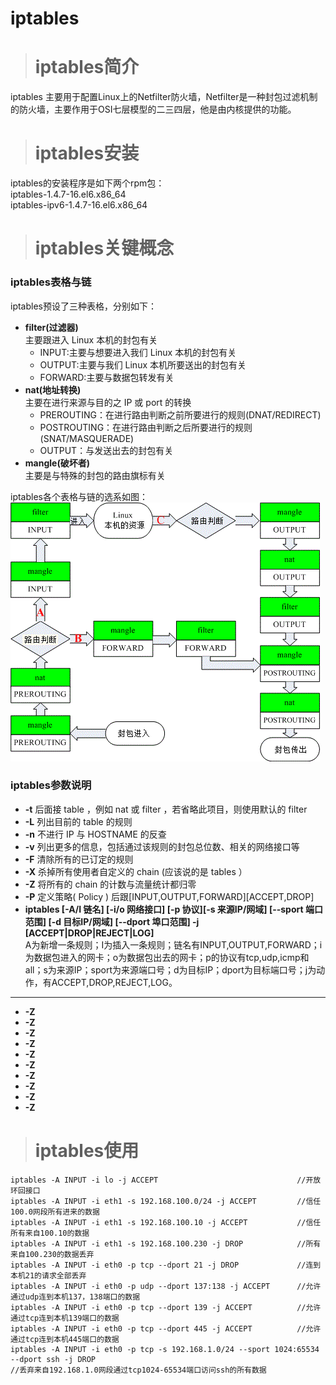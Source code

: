 # iptables #
> # iptables简介 #

iptables 主要用于配置Linux上的Netfilter防火墙，Netfilter是一种封包过滤机制的防火墙，主要作用于OSI七层模型的二三四层，他是由内核提供的功能。
> # iptables安装 #

iptables的安装程序是如下两个rpm包：  
iptables-1.4.7-16.el6.x86_64  
iptables-ipv6-1.4.7-16.el6.x86_64
> # iptables关键概念 #

### iptables表格与链 ###
iptables预设了三种表格，分别如下：
* **filter(过滤器)**  
  主要跟进入 Linux 本机的封包有关
  * INPUT:主要与想要进入我们 Linux 本机的封包有关
  * OUTPUT:主要与我们 Linux 本机所要送出的封包有关
  * FORWARD:主要与数据包转发有关
* **nat(地址转换)**  
  主要在进行来源与目的之 IP 或 port 的转换
  * PREROUTING：在进行路由判断之前所要进行的规则(DNAT/REDIRECT)
  * POSTROUTING：在进行路由判断之后所要进行的规则(SNAT/MASQUERADE)
  * OUTPUT：与发送出去的封包有关
* **mangle(破坏者)**  
  主要是与特殊的封包的路由旗标有关

iptables各个表格与链的选系如图：  
![iptables表格与链关系](/Code/Img/Linux/iptables_relation.gif)

### iptables参数说明 ###
* **-t** 后面接 table ，例如 nat 或 filter ，若省略此项目，则使用默认的 filter
* **-L** 列出目前的 table 的规则
* **-n** 不进行 IP 与 HOSTNAME 的反查
* **-v** 列出更多的信息，包括通过该规则的封包总位数、相关的网络接口等
* **-F** 清除所有的已订定的规则
* **-X** 杀掉所有使用者自定义的 chain (应该说的是 tables ）
* **-Z** 将所有的 chain 的计数与流量统计都归零
* **-P** 定义策略( Policy ) 后跟[INPUT,OUTPUT,FORWARD]\[ACCEPT,DROP]
* **iptables [-A/I 链名] [-i/o 网络接口] [-p 协议][-s 来源IP/网域] [--sport 端口范围] [-d 目标IP/网域] [--dport 埠口范围] -j [ACCEPT|DROP|REJECT|LOG]**  
  A为新增一条规则；I为插入一条规则；链名有INPUT,OUTPUT,FORWARD；i为数据包进入的网卡；o为数据包出去的网卡；p的协议有tcp,udp,icmp和all；s为来源IP；sport为来源端口号；d为目标IP；dport为目标端口号；j为动作，有ACCEPT,DROP,REJECT,LOG。
* ****
* **-Z**
* **-Z**
* **-Z**
* **-Z**
* **-Z**
* **-Z**
* **-Z**
* **-Z**
* **-Z**
* **-Z**

> # iptables使用 #

```
iptables -A INPUT -i lo -j ACCEPT                               //开放环回接口
iptables -A INPUT -i eth1 -s 192.168.100.0/24 -j ACCEPT         //信任100.0网段所有进来的数据
iptables -A INPUT -i eth1 -s 192.168.100.10 -j ACCEPT           //信任所有来自100.10的数据
iptables -A INPUT -i eth1 -s 192.168.100.230 -j DROP            //所有来自100.230的数据丢弃
iptables -A INPUT -i eth0 -p tcp --dport 21 -j DROP             //连到本机21的请求全部丢弃
iptables -A INPUT -i eth0 -p udp --dport 137:138 -j ACCEPT      //允许通过udp连到本机137，138端口的数据
iptables -A INPUT -i eth0 -p tcp --dport 139 -j ACCEPT          //允许通过tcp连到本机139端口的数据
iptables -A INPUT -i eth0 -p tcp --dport 445 -j ACCEPT          //允许通过tcp连到本机445端口的数据
iptables -A INPUT -i eth0 -p tcp -s 192.168.1.0/24 --sport 1024:65534 --dport ssh -j DROP
//丢弃来自192.168.1.0网段通过tcp1024-65534端口访问ssh的所有数据




```
